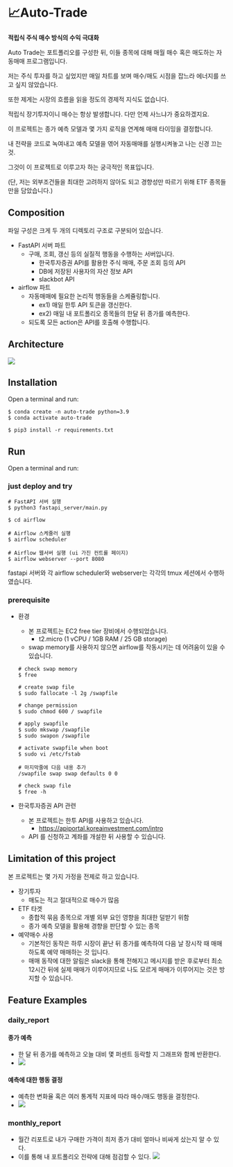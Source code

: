 # 📈Auto-Trade
**적립식 주식 매수 방식의 수익 극대화**

Auto Trade는 포트폴리오를 구성한 뒤, 이들 종목에 대해 매월 매수 혹은 매도하는 자동매매 프로그램입니다.

저는 주식 투자를 하고 싶었지만 매일 차트를 보며 매수/매도 시점을 잡느라 에너지를 쓰고 싶지 않았습니다.

또한 제게는 시장의 흐름을 읽을 정도의 경제적 지식도 없습니다.

적립식 장기투자이니 매수는 항상 발생합니다. 다만 언제 사느냐가 중요하겠지요.

이 프로젝트는 종가 예측 모델과 몇 가지 로직을 연계해 매매 타이밍을 결정합니다.

내 전략을 코드로 녹여내고 예측 모델을 엮어 자동매매를 실행시켜놓고 나는 신경 끄는 것.

그것이 이 프로젝트로 이루고자 하는 궁극적인 목표입니다.

(단, 저는 외부조건들을 최대한 고려하지 않아도 되고 경향성만 따르기 위해 ETF 종목들만을 담았습니다.)

## Composition
파일 구성은 크게 두 개의 디렉토리 구조로 구분되어 있습니다.

- FastAPI 서버 파트
	- 구매, 조회, 갱신 등의 실질적 행동을 수행하는 서버입니다.
	    - 한국투자증권 API를 활용한 주식 매매, 주문 조회 등의 API
	    - DB에 저장된 사용자의 자산 정보 API
	    - slackbot API
- airflow 파트
    - 자동매매에 필요한 논리적 행동들을 스케쥴링합니다.
	    - ex1) 매일 한투 API 토큰을 갱신한다.
	    - ex2) 매일 내 포트폴리오 종목들의 한달 뒤 종가를 예측한다.
	- 되도록 모든 action은 API를 호출해 수행합니다.

## Architecture
![](https://i.imgur.com/0eN6xkN.png)

## Installation
Open a terminal and run:
```
$ conda create -n auto-trade python=3.9
$ conda activate auto-trade

$ pip3 install -r requirements.txt
```
## Run
Open a terminal and run:

### just deploy and try
```
# FastAPI 서버 실행
$ python3 fastapi_server/main.py

$ cd airflow

# Airflow 스케쥴러 실행
$ airflow scheduler

# Airflow 웹서버 실행 (ui 가진 컨트롤 페이지)
$ airflow webserver --port 8080
```

fastapi 서버와 각 airflow scheduler와 webserver는 각각의 tmux 세션에서 수행하였습니다.


### prerequisite
- 환경
    - 본 프로젝트는 EC2 free tier 장비에서 수행되었습니다.
	    - t2.micro (1 vCPU / 1GB RAM / 25 GB storage)
	- swap memory를 사용하지 않으면 airflow를 작동시키는 데 어려움이 있을 수 있습니다.


    ```
    # check swap memory
    $ free

    # create swap file
    $ sudo fallocate -l 2g /swapfile

	# change permission
	$ sudo chmod 600 / swapfile

	# apply swapfile
	$ sudo mkswap /swapfile
	$ sudo swapon /swapfile

	# activate swapfile when boot
	$ sudo vi /etc/fstab

	# 마지막줄에 다음 내용 추가
	/swapfile swap swap defaults 0 0

	# check swap file
	$ free -h
    ```

- 한국투자증권 API 관련
	- 본 프로젝트는 한투 API를 사용하고 있습니다.
		- https://apiportal.koreainvestment.com/intro
	- API 를 신청하고 계좌를 개설한 뒤 사용할 수 있습니다.

## Limitation of this project
본 프로젝트는 몇 가지 가정을 전제로 하고 있습니다.
- 장기투자
	- 매도는 적고 절대적으로 매수가 많음
- ETF 타겟
	- 종합적 묶음 종목으로 개별 외부 요인 영향을 최대한 덜받기 위함
	- 종가 예측 모델을 활용해 경향을 판단할 수 있는 종목
- 예약매수 사용
	- 기본적인 동작은 하루 시장이 끝난 뒤 종가를 예측하여 다음 날 장시작 때 매매하도록 예약 매매하는 것 입니다.
	- 매매 동작에 대한 알림은 slack을 통해 전해지고 메시지를 받은 후로부터 최소 12시간 뒤에 실제 매매가 이루어지므로 나도 모르게 매매가 이루어지는 것은 방지할 수 있습니다.

## Feature Examples
### daily_report
#### 종가 예측
- 한 달 뒤 종가를 예측하고 오늘 대비 몇 퍼센트 등락할 지 그래프와 함께 반환한다.
- ![](https://i.imgur.com/eektW3g.png)

#### 예측에 대한 행동 결정
- 예측한 변화율 혹은 여러 통계적 지표에 따라 매수/매도 행동을 결정한다.
- ![](https://i.imgur.com/kYAxuai.png)

### monthly_report
- 월간 리포트로 내가 구매한 가격이 최저 종가 대비 얼마나 비싸게 샀는지 알 수 있다.
- 이를 통해 내 포트폴리오 전략에 대해 점검할 수 있다.
![](https://i.imgur.com/3yKoqaC.png)

